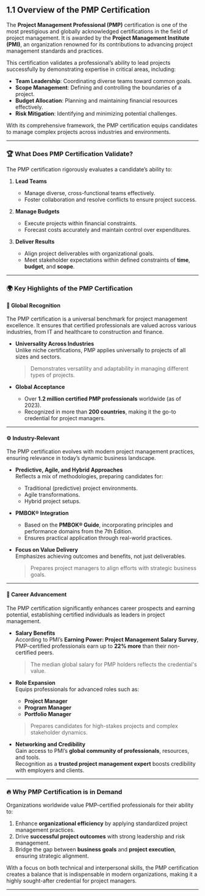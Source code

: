 ## 1.1 Overview of the PMP Certification

The **Project Management Professional (PMP)** certification is one of the most prestigious and globally acknowledged certifications in the field of project management. It is awarded by the **Project Management Institute (PMI)**, an organization renowned for its contributions to advancing project management standards and practices.

This certification validates a professional’s ability to lead projects successfully by demonstrating expertise in critical areas, including:
- **Team Leadership**: Coordinating diverse teams toward common goals.
- **Scope Management**: Defining and controlling the boundaries of a project.
- **Budget Allocation**: Planning and maintaining financial resources effectively.
- **Risk Mitigation**: Identifying and minimizing potential challenges.

With its comprehensive framework, the PMP certification equips candidates to manage complex projects across industries and environments.

---

### 🏆 **What Does PMP Certification Validate?**

The PMP certification rigorously evaluates a candidate’s ability to:

1. **Lead Teams**
   - Manage diverse, cross-functional teams effectively.
   - Foster collaboration and resolve conflicts to ensure project success.

2. **Manage Budgets**
   - Execute projects within financial constraints.
   - Forecast costs accurately and maintain control over expenditures.

3. **Deliver Results**
   - Align project deliverables with organizational goals.
   - Meet stakeholder expectations within defined constraints of **time**, **budget**, and **scope**.

---

### 🌍 **Key Highlights of the PMP Certification**

#### 🌟 **Global Recognition**
The PMP certification is a universal benchmark for project management excellence. It ensures that certified professionals are valued across various industries, from IT and healthcare to construction and finance.

- **Universality Across Industries**  
  Unlike niche certifications, PMP applies universally to projects of all sizes and sectors.  
  > Demonstrates versatility and adaptability in managing different types of projects.

- **Global Acceptance**  
  - Over **1.2 million certified PMP professionals** worldwide (as of 2023).  
  - Recognized in more than **200 countries**, making it the go-to credential for project managers.

---

#### ⚙️ **Industry-Relevant**
The PMP certification evolves with modern project management practices, ensuring relevance in today’s dynamic business landscape.

- **Predictive, Agile, and Hybrid Approaches**  
  Reflects a mix of methodologies, preparing candidates for:
  - Traditional (predictive) project environments.
  - Agile transformations.
  - Hybrid project setups.

- **PMBOK® Integration**  
  - Based on the **PMBOK® Guide**, incorporating principles and performance domains from the 7th Edition.  
  - Ensures practical application through real-world practices.

- **Focus on Value Delivery**  
  Emphasizes achieving outcomes and benefits, not just deliverables.  
  > Prepares project managers to align efforts with strategic business goals.

---

#### 🚀 **Career Advancement**
The PMP certification significantly enhances career prospects and earning potential, establishing certified individuals as leaders in project management.

- **Salary Benefits**  
  According to PMI’s **Earning Power: Project Management Salary Survey**, PMP-certified professionals earn up to **22% more** than their non-certified peers.  
  > The median global salary for PMP holders reflects the credential's value.

- **Role Expansion**  
  Equips professionals for advanced roles such as:
  - **Project Manager**
  - **Program Manager**
  - **Portfolio Manager**  
  > Prepares candidates for high-stakes projects and complex stakeholder dynamics.

- **Networking and Credibility**  
  Gain access to PMI’s **global community of professionals**, resources, and tools.  
  Recognition as a **trusted project management expert** boosts credibility with employers and clients.

---

### 🔥 **Why PMP Certification is in Demand**

Organizations worldwide value PMP-certified professionals for their ability to:
1. Enhance **organizational efficiency** by applying standardized project management practices.
2. Drive **successful project outcomes** with strong leadership and risk management.
3. Bridge the gap between **business goals** and **project execution**, ensuring strategic alignment.

With a focus on both technical and interpersonal skills, the PMP certification creates a balance that is indispensable in modern organizations, making it a highly sought-after credential for project managers.

---